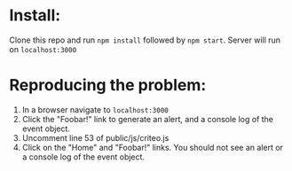 # Install:

Clone this repo and run `npm install` followed by `npm start`. Server will run on `localhost:3000`

# Reproducing the problem:

1.  In a browser navigate to `localhost:3000`
2.  Click the "Foobar!" link to generate an alert, and a console log of the event object.
3.  Uncomment line 53 of public/js/criteo.js
4.  Click on the "Home" and "Foobar!" links. You should not see an alert or a console log of the event object.
